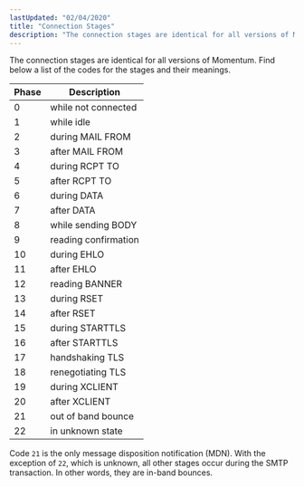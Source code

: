 ```yaml
---
lastUpdated: "02/04/2020"
title: "Connection Stages"
description: "The connection stages are identical for all versions of Momentum Find below a list of the codes for the stages and their meanings Table E 13 Connection stages Phase Description 0 while not connected 1 while idle 2 during MAIL FROM 3 after MAIL FROM 4 during RCPT TO 5..."
---
```


The connection stages are identical for all versions of Momentum. Find below a list of the codes for the stages and their meanings.

<a name="table.log_formats.connection.stages"></a> 


| Phase | Description |
| --- | --- |
| 0 | while not connected |
| 1 | while idle |
| 2 | during MAIL FROM |
| 3 | after MAIL FROM |
| 4 | during RCPT TO |
| 5 | after RCPT TO |
| 6 | during DATA |
| 7 | after DATA |
| 8 | while sending BODY |
| 9 | reading confirmation |
| 10 | during EHLO |
| 11 | after EHLO |
| 12 | reading BANNER |
| 13 | during RSET |
| 14 | after RSET |
| 15 | during STARTTLS |
| 16 | after STARTTLS |
| 17 | handshaking TLS |
| 18 | renegotiating TLS |
| 19 | during XCLIENT |
| 20 | after XCLIENT |
| 21 | out of band bounce |
| 22 | in unknown state |

Code `21` is the only message disposition notification (MDN). With the exception of `22`, which is unknown, all other stages occur during the SMTP transaction. In other words, they are in-band bounces.